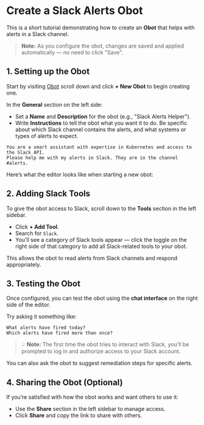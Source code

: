# Create a Slack Alerts Obot

This is a short tutorial demonstrating how to create an **Obot** that helps with alerts in a Slack channel.

> **Note:**
> As you configure the obot, changes are saved and applied automatically — no need to click "Save".

## 1. Setting up the Obot

Start by visiting [Obot](https://obot.ai) scroll down and click **+ New Obot** to begin creating one.  

In the **General** section on the left side:  

- Set a **Name** and **Description** for the obot (e.g., "Slack Alerts Helper").  
- Write **Instructions** to tell the obot what you want it to do. Be specific about which Slack channel contains the alerts, and what systems or types of alerts to expect.  

```text
You are a smart assistant with expertise in Kubernetes and access to the Slack API.  
Please help me with my alerts in Slack. They are in the channel #alerts.  
```

Here’s what the editor looks like when starting a new obot:  

## 2. Adding Slack Tools

To give the obot access to Slack, scroll down to the **Tools** section in the left sidebar.  

- Click **+ Add Tool**.  
- Search for `Slack`.  
- You’ll see a category of Slack tools appear — click the toggle on the right side of that category to add all Slack-related tools to your obot.  

This allows the obot to read alerts from Slack channels and respond appropriately.  

## 3. Testing the Obot

Once configured, you can test the obot using the **chat interface** on the right side of the editor.  

Try asking it something like:  

```text
What alerts have fired today?
Which alerts have fired more than once?
```

> 💡 **Note:** The first time the obot tries to interact with Slack, you’ll be prompted to log in and authorize access to your Slack account.  

You can also ask the obot to suggest remediation steps for specific alerts.  

## 4. Sharing the Obot (Optional)

If you’re satisfied with how the obot works and want others to use it:  

- Use the **Share** section in the left sidebar to manage access.  
- Click **Share** and copy the link to share with others.
